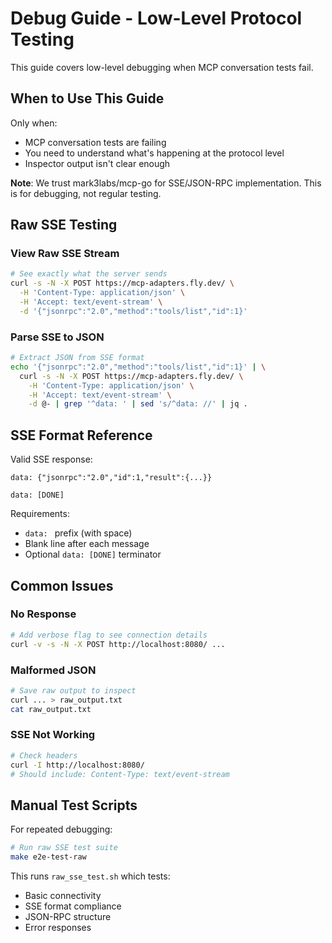 # Debug Guide - Low-Level Protocol Testing

This guide covers low-level debugging when MCP conversation tests fail.

## When to Use This Guide

Only when:
- MCP conversation tests are failing
- You need to understand what's happening at the protocol level
- Inspector output isn't clear enough

**Note**: We trust mark3labs/mcp-go for SSE/JSON-RPC implementation. This is for debugging, not regular testing.

## Raw SSE Testing

### View Raw SSE Stream
```bash
# See exactly what the server sends
curl -s -N -X POST https://mcp-adapters.fly.dev/ \
  -H 'Content-Type: application/json' \
  -H 'Accept: text/event-stream' \
  -d '{"jsonrpc":"2.0","method":"tools/list","id":1}'
```

### Parse SSE to JSON
```bash
# Extract JSON from SSE format
echo '{"jsonrpc":"2.0","method":"tools/list","id":1}' | \
  curl -s -N -X POST https://mcp-adapters.fly.dev/ \
    -H 'Content-Type: application/json' \
    -H 'Accept: text/event-stream' \
    -d @- | grep '^data: ' | sed 's/^data: //' | jq .
```

## SSE Format Reference

Valid SSE response:
```
data: {"jsonrpc":"2.0","id":1,"result":{...}}

data: [DONE]

```

Requirements:
- `data: ` prefix (with space)
- Blank line after each message
- Optional `data: [DONE]` terminator

## Common Issues

### No Response
```bash
# Add verbose flag to see connection details
curl -v -s -N -X POST http://localhost:8080/ ...
```

### Malformed JSON
```bash
# Save raw output to inspect
curl ... > raw_output.txt
cat raw_output.txt
```

### SSE Not Working
```bash
# Check headers
curl -I http://localhost:8080/
# Should include: Content-Type: text/event-stream
```

## Manual Test Scripts

For repeated debugging:
```bash
# Run raw SSE test suite
make e2e-test-raw
```

This runs `raw_sse_test.sh` which tests:
- Basic connectivity
- SSE format compliance
- JSON-RPC structure
- Error responses
